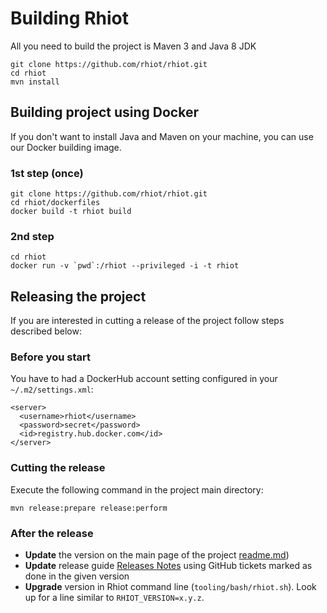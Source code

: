 # Building Rhiot

All you need to build the project is Maven 3 and Java 8 JDK

    git clone https://github.com/rhiot/rhiot.git
    cd rhiot
    mvn install

## Building project using Docker

If you don't want to install Java and Maven on your machine, you can use our Docker building image.

### 1st step (once)

    git clone https://github.com/rhiot/rhiot.git
    cd rhiot/dockerfiles
    docker build -t rhiot build


### 2nd step

    cd rhiot
    docker run -v `pwd`:/rhiot --privileged -i -t rhiot

## Releasing the project

If you are interested in cutting a release of the project follow steps described below:

### Before you start

You have to had a DockerHub account setting configured in your `~/.m2/settings.xml`:
    
    <server>
      <username>rhiot</username>
      <password>secret</password>
      <id>registry.hub.docker.com</id>
    </server>

### Cutting the release

Execute the following command in the project main directory:

    mvn release:prepare release:perform

### After the release

* **Update** the version on the main page of the project [readme.md](https://github.com/rhiot/rhiot/blob/master/readme.md))
* **Update** release guide [Releases Notes](../releases_notes/index.md) using GitHub tickets marked as done in the given version
* **Upgrade** version in Rhiot command line (`tooling/bash/rhiot.sh`). Look up for a line similar to `RHIOT_VERSION=x.y.z`.
